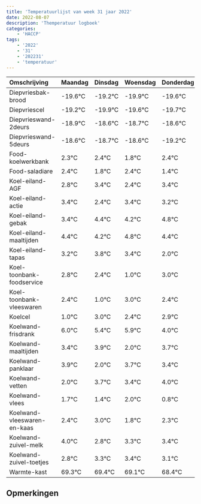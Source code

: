 ```yaml
---
title: 'Temperatuurlijst van week 31 jaar 2022'
date: 2022-08-07
description: 'Themperatuur logboek'
categories:
    - 'HACCP'
tags:
    - '2022'
    - '31'
    - '202231'
    - 'temperatuur'
---
```

|Omschrijving|Maandag|Dinsdag|Woensdag|Donderdag|Vrijdag|Zaterdag|Zondag|
|:---|:---|:---|:---|:---|:---|:---|:---|
|Diepvriesbak-brood|-19.6°C|-19.2°C|-19.9°C|-19.6°C|-19.7°C|-19.6°C|-20.2°C|
|Diepvriescel|-19.2°C|-19.9°C|-19.6°C|-19.7°C|-19.6°C|-20.2°C|-19.6°C|
|Diepvrieswand-2deurs|-18.9°C|-18.6°C|-18.7°C|-18.6°C|-19.2°C|-18.6°C|-19.6°C|
|Diepvrieswand-5deurs|-18.6°C|-18.7°C|-18.6°C|-19.2°C|-18.6°C|-19.6°C|-18.6°C|
|Food-koelwerkbank|2.3°C|2.4°C|1.8°C|2.4°C|1.4°C|2.4°C|2.2°C|
|Food-saladiare|2.4°C|1.8°C|2.4°C|1.4°C|2.4°C|2.2°C|2.8°C|
|Koel-eiland-AGF|2.8°C|3.4°C|2.4°C|3.4°C|3.2°C|3.8°C|3.4°C|
|Koel-eiland-actie|3.4°C|2.4°C|3.4°C|3.2°C|3.8°C|3.4°C|2.0°C|
|Koel-eiland-gebak|3.4°C|4.4°C|4.2°C|4.8°C|4.4°C|3.0°C|5.0°C|
|Koel-eiland-maaltijden|4.4°C|4.2°C|4.8°C|4.4°C|3.0°C|5.0°C|4.4°C|
|Koel-eiland-tapas|3.2°C|3.8°C|3.4°C|2.0°C|4.0°C|3.4°C|3.9°C|
|Koel-toonbank-foodservice|2.8°C|2.4°C|1.0°C|3.0°C|2.4°C|2.9°C|1.0°C|
|Koel-toonbank-vleeswaren|2.4°C|1.0°C|3.0°C|2.4°C|2.9°C|1.0°C|2.7°C|
|Koelcel|1.0°C|3.0°C|2.4°C|2.9°C|1.0°C|2.7°C|2.4°C|
|Koelwand-frisdrank|6.0°C|5.4°C|5.9°C|4.0°C|5.7°C|5.4°C|6.0°C|
|Koelwand-maaltijden|3.4°C|3.9°C|2.0°C|3.7°C|3.4°C|4.0°C|2.8°C|
|Koelwand-panklaar|3.9°C|2.0°C|3.7°C|3.4°C|4.0°C|2.8°C|3.3°C|
|Koelwand-vetten|2.0°C|3.7°C|3.4°C|4.0°C|2.8°C|3.3°C|3.4°C|
|Koelwand-vlees|1.7°C|1.4°C|2.0°C|0.8°C|1.3°C|1.4°C|1.1°C|
|Koelwand-vleeswaren-en-kaas|2.4°C|3.0°C|1.8°C|2.3°C|2.4°C|2.1°C|1.4°C|
|Koelwand-zuivel-melk|4.0°C|2.8°C|3.3°C|3.4°C|3.1°C|2.4°C|3.4°C|
|Koelwand-zuivel-toetjes|2.8°C|3.3°C|3.4°C|3.1°C|2.4°C|3.4°C|3.4°C|
|Warmte-kast|69.3°C|69.4°C|69.1°C|68.4°C|69.4°C|69.4°C|69.7°C|

## Opmerkingen


